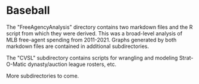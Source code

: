 # Baseball

The "FreeAgencyAnalysis" directory contains two markdown files and the R script from which they were derived. This was a broad-level analysis of MLB free-agent spending from 2011-2021. Graphs generated by both markdown files are contained in additional subdirectories.

The "CVSL" subdirectory contains scripts for wrangling and modeling Strat-O-Matic dynasty/auction league rosters, etc.

More subdirectories to come.
